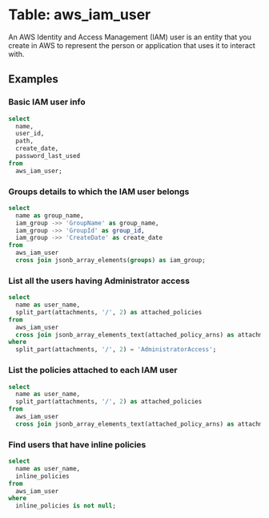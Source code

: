 # Table: aws_iam_user

An AWS Identity and Access Management (IAM) user is an entity that you create in AWS to represent the person or application that uses it to interact with.

## Examples

### Basic IAM user info

```sql
select
  name,
  user_id,
  path,
  create_date,
  password_last_used
from
  aws_iam_user;
```


### Groups details to which the IAM user belongs

```sql
select
  name as group_name,
  iam_group ->> 'GroupName' as group_name,
  iam_group ->> 'GroupId' as group_id,
  iam_group ->> 'CreateDate' as create_date
from
  aws_iam_user
  cross join jsonb_array_elements(groups) as iam_group;
```


### List all the users having Administrator access

```sql
select
  name as user_name,
  split_part(attachments, '/', 2) as attached_policies
from
  aws_iam_user
  cross join jsonb_array_elements_text(attached_policy_arns) as attachments
where
  split_part(attachments, '/', 2) = 'AdministratorAccess';
```


### List the policies attached to each IAM user

```sql
select
  name as user_name,
  split_part(attachments, '/', 2) as attached_policies
from
  aws_iam_user
  cross join jsonb_array_elements_text(attached_policy_arns) as attachments;
```

### Find users that have inline policies
```sql
select
  name as user_name,
  inline_policies
from
  aws_iam_user
where 
  inline_policies is not null;
```